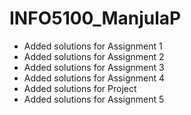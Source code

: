 # INFO5100_ManjulaP
* Added solutions for Assignment 1
* Added solutions for Assignment 2
* Added solutions for Assignment 3
* Added solutions for Assignment 4
* Added solutions for Project
* Added solutions for Assignment 5
